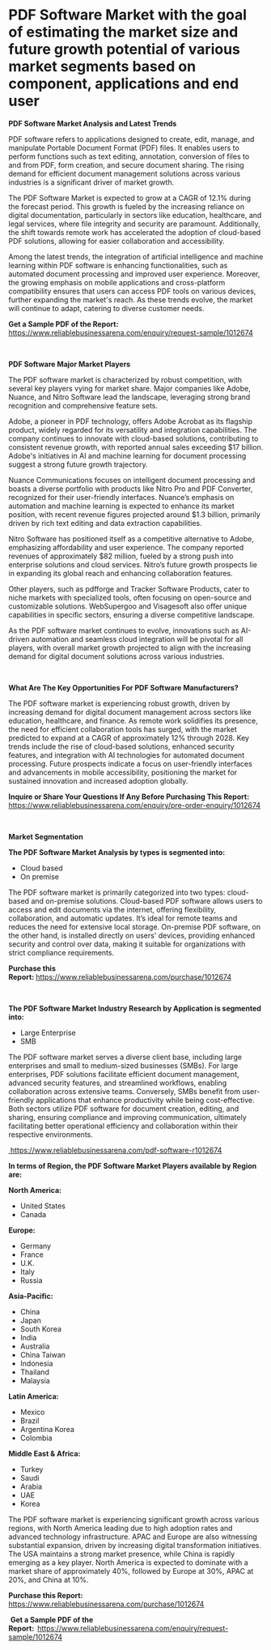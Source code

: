 <p><h1>PDF Software Market with the goal of estimating the market size and future growth potential of various market segments based on component, applications and end user</h1></p><p><strong>PDF Software Market Analysis and Latest Trends</strong></p>
<p><p>PDF software refers to applications designed to create, edit, manage, and manipulate Portable Document Format (PDF) files. It enables users to perform functions such as text editing, annotation, conversion of files to and from PDF, form creation, and secure document sharing. The rising demand for efficient document management solutions across various industries is a significant driver of market growth.</p><p>The PDF Software Market is expected to grow at a CAGR of 12.1% during the forecast period. This growth is fueled by the increasing reliance on digital documentation, particularly in sectors like education, healthcare, and legal services, where file integrity and security are paramount. Additionally, the shift towards remote work has accelerated the adoption of cloud-based PDF solutions, allowing for easier collaboration and accessibility.</p><p>Among the latest trends, the integration of artificial intelligence and machine learning within PDF software is enhancing functionalities, such as automated document processing and improved user experience. Moreover, the growing emphasis on mobile applications and cross-platform compatibility ensures that users can access PDF tools on various devices, further expanding the market's reach. As these trends evolve, the market will continue to adapt, catering to diverse customer needs.</p></p>
<p><strong>Get a Sample PDF of the Report:&nbsp;</strong> <a href="https://www.reliablebusinessarena.com/enquiry/request-sample/1012674?utm_campaign=2680&utm_medium=2&utm_source=Github&utm_content=ia&utm_term=16042025&utm_id=pdf-software">https://www.reliablebusinessarena.com/enquiry/request-sample/1012674</a></p>
<p>&nbsp;</p>
<p><strong>PDF Software Major Market Players</strong></p>
<p><p>The PDF software market is characterized by robust competition, with several key players vying for market share. Major companies like Adobe, Nuance, and Nitro Software lead the landscape, leveraging strong brand recognition and comprehensive feature sets.</p><p>Adobe, a pioneer in PDF technology, offers Adobe Acrobat as its flagship product, widely regarded for its versatility and integration capabilities. The company continues to innovate with cloud-based solutions, contributing to consistent revenue growth, with reported annual sales exceeding $17 billion. Adobe's initiatives in AI and machine learning for document processing suggest a strong future growth trajectory.</p><p>Nuance Communications focuses on intelligent document processing and boasts a diverse portfolio with products like Nitro Pro and PDF Converter, recognized for their user-friendly interfaces. Nuance’s emphasis on automation and machine learning is expected to enhance its market position, with recent revenue figures projected around $1.3 billion, primarily driven by rich text editing and data extraction capabilities.</p><p>Nitro Software has positioned itself as a competitive alternative to Adobe, emphasizing affordability and user experience. The company reported revenues of approximately $82 million, fueled by a strong push into enterprise solutions and cloud services. Nitro’s future growth prospects lie in expanding its global reach and enhancing collaboration features.</p><p>Other players, such as pdfforge and Tracker Software Products, cater to niche markets with specialized tools, often focusing on open-source and customizable solutions. WebSupergoo and Visagesoft also offer unique capabilities in specific sectors, ensuring a diverse competitive landscape.</p><p>As the PDF software market continues to evolve, innovations such as AI-driven automation and seamless cloud integration will be pivotal for all players, with overall market growth projected to align with the increasing demand for digital document solutions across various industries.</p></p>
<p>&nbsp;</p>
<p><strong>What Are The Key Opportunities For PDF Software Manufacturers?</strong></p>
<p><p>The PDF software market is experiencing robust growth, driven by increasing demand for digital document management across sectors like education, healthcare, and finance. As remote work solidifies its presence, the need for efficient collaboration tools has surged, with the market predicted to expand at a CAGR of approximately 12% through 2028. Key trends include the rise of cloud-based solutions, enhanced security features, and integration with AI technologies for automated document processing. Future prospects indicate a focus on user-friendly interfaces and advancements in mobile accessibility, positioning the market for sustained innovation and increased adoption globally.</p></p>
<p><strong>Inquire or Share Your Questions If Any Before Purchasing This Report:</strong> <a href="https://www.reliablebusinessarena.com/enquiry/pre-order-enquiry/1012674?utm_campaign=2680&utm_medium=2&utm_source=Github&utm_content=ia&utm_term=16042025&utm_id=pdf-software">https://www.reliablebusinessarena.com/enquiry/pre-order-enquiry/1012674</a></p>
<p>&nbsp;</p>
<p><strong>Market Segmentation</strong></p>
<p><strong>The PDF Software Market Analysis by types is segmented into:</strong></p>
<p><ul><li>Cloud based</li><li>On premise</li></ul></p>
<p><p>The PDF software market is primarily categorized into two types: cloud-based and on-premise solutions. Cloud-based PDF software allows users to access and edit documents via the internet, offering flexibility, collaboration, and automatic updates. It’s ideal for remote teams and reduces the need for extensive local storage. On-premise PDF software, on the other hand, is installed directly on users' devices, providing enhanced security and control over data, making it suitable for organizations with strict compliance requirements.</p></p>
<p><strong>Purchase this Report:&nbsp;</strong><a href="https://www.reliablebusinessarena.com/purchase/1012674?utm_campaign=2680&utm_medium=2&utm_source=Github&utm_content=ia&utm_term=16042025&utm_id=pdf-software">https://www.reliablebusinessarena.com/purchase/1012674</a></p>
<p>&nbsp;</p>
<p><strong>The PDF Software Market Industry Research by Application is segmented into:</strong></p>
<p><ul><li>Large Enterprise</li><li>SMB</li></ul></p>
<p><p>The PDF software market serves a diverse client base, including large enterprises and small to medium-sized businesses (SMBs). For large enterprises, PDF solutions facilitate efficient document management, advanced security features, and streamlined workflows, enabling collaboration across extensive teams. Conversely, SMBs benefit from user-friendly applications that enhance productivity while being cost-effective. Both sectors utilize PDF software for document creation, editing, and sharing, ensuring compliance and improving communication, ultimately facilitating better operational efficiency and collaboration within their respective environments.</p></p>
<p><a href="https://www.reliablebusinessarena.com/pdf-software-r1012674?utm_campaign=2680&utm_medium=2&utm_source=Github&utm_content=ia&utm_term=16042025&utm_id=pdf-software">&nbsp;https://www.reliablebusinessarena.com/pdf-software-r1012674</a></p>
<p><strong>In terms of Region, the PDF Software Market Players available by Region are:</strong></p>
<p>
    <p> <strong> North America: </strong>
        <ul>
            <li>United States</li>
            <li>Canada</li>
        </ul>
        </p> 
    <p> <strong> Europe: </strong>
        <ul>
            <li>Germany</li>
            <li>France</li>
            <li>U.K.</li>
            <li>Italy</li>
            <li>Russia</li>
        </ul>
        </p> 
    <p> <strong> Asia-Pacific: </strong>
        <ul>
            <li>China</li>
            <li>Japan</li>
            <li>South Korea</li>
            <li>India</li>
            <li>Australia</li>
            <li>China Taiwan</li>
            <li>Indonesia</li>
            <li>Thailand</li>
            <li>Malaysia</li>
        </ul>
        </p> 
    <p> <strong> Latin America: </strong>
        <ul>
            <li>Mexico</li>
            <li>Brazil</li>
            <li>Argentina Korea</li>
            <li>Colombia</li>
        </ul>
        </p> 
    <p> <strong> Middle East & Africa: </strong>
        <ul>
            <li>Turkey</li>
            <li>Saudi</li>
            <li>Arabia</li>
            <li>UAE</li>
            <li>Korea</li>
        </ul>
    </p>
    </p>
<p><p>The PDF software market is experiencing significant growth across various regions, with North America leading due to high adoption rates and advanced technology infrastructure. APAC and Europe are also witnessing substantial expansion, driven by increasing digital transformation initiatives. The USA maintains a strong market presence, while China is rapidly emerging as a key player. North America is expected to dominate with a market share of approximately 40%, followed by Europe at 30%, APAC at 20%, and China at 10%.</p></p>
<p><strong>Purchase this Report: </strong><a href="https://www.reliablebusinessarena.com/purchase/1012674?utm_campaign=2680&utm_medium=2&utm_source=Github&utm_content=ia&utm_term=16042025&utm_id=pdf-software">https://www.reliablebusinessarena.com/purchase/1012674</a></p>
<p>&nbsp;<strong>Get a Sample PDF of the Report:&nbsp;&nbsp;</strong><a href="https://www.reliablebusinessarena.com/enquiry/request-sample/1012674?utm_campaign=2680&utm_medium=2&utm_source=Github&utm_content=ia&utm_term=16042025&utm_id=pdf-software">https://www.reliablebusinessarena.com/enquiry/request-sample/1012674</a></p>
<p><strong></strong></p>
<p><p></p><p></p><p></p></p>